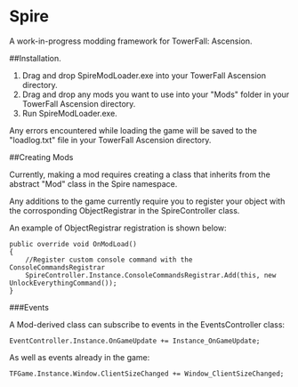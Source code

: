 # Spire
A work-in-progress modding framework for TowerFall: Ascension. 

##Installation. 

1. Drag and drop SpireModLoader.exe into your TowerFall Ascension directory. 
2. Drag and drop any mods you want to use into your "Mods" folder in your TowerFall Ascension directory. 
3. Run SpireModLoader.exe. 

Any errors encountered while loading the game will be saved to the "loadlog.txt" file in your TowerFall Ascension directory.

##Creating Mods

Currently, making a mod requires creating a class that inherits from the abstract "Mod" class in the Spire namespace.

Any additions to the game currently require you to register your object with the corrosponding ObjectRegistrar in the SpireController class. 

An example of ObjectRegistrar registration is shown below: 

```
public override void OnModLoad()
{
    //Register custom console command with the ConsoleCommandsRegistrar
    SpireController.Instance.ConsoleCommandsRegistrar.Add(this, new UnlockEverythingCommand());
}
```

###Events

A Mod-derived class can subscribe to events in the EventsController class: 

```
EventController.Instance.OnGameUpdate += Instance_OnGameUpdate;
```

As well as events already in the game: 

```
TFGame.Instance.Window.ClientSizeChanged += Window_ClientSizeChanged;
```
